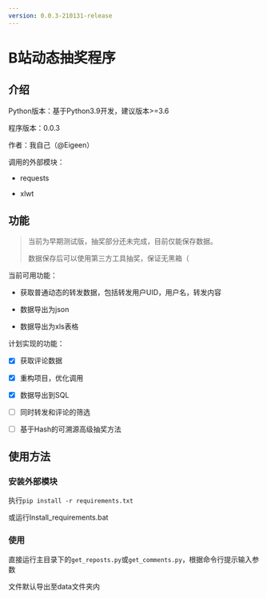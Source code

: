 ```yaml
---
version: 0.0.3-210131-release
---
```


# B站动态抽奖程序

## 介绍

Python版本：基于Python3.9开发，建议版本>=3.6

程序版本：0.0.3

作者：我自己（@Eigeen）

调用的外部模块：

- requests

- xlwt

## 功能

> 当前为早期测试版，抽奖部分还未完成，目前仅能保存数据。
>
> 数据保存后可以使用第三方工具抽奖，保证无黑箱（



当前可用功能：

- 获取普通动态的转发数据，包括转发用户UID，用户名，转发内容

- 数据导出为json

- 数据导出为xls表格

计划实现的功能：

- [x] 获取评论数据
- [x] 重构项目，优化调用
- [x] 数据导出到SQL
- [ ] 同时转发和评论的筛选
- [ ] 基于Hash的可溯源高级抽奖方法



## 使用方法

### 安装外部模块

执行`pip install -r requirements.txt`

或运行Install_requirements.bat

### 使用

直接运行主目录下的`get_reposts.py`或`get_comments.py`，根据命令行提示输入参数

文件默认导出至data文件夹内

